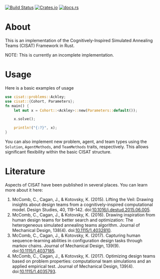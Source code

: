 [![Build Status](https://travis-ci.com/THREDgroup/CISAT-rs.svg?branch=master)](https://travis-ci.com/THREDgroup/CISAT-rs)
[![Crates.io](https://img.shields.io/crates/v/cisat.svg)](https://crates.io/crates/cisat)
[![docs.rs](https://docs.rs/cisat/badge.svg)](https://docs.rs/cisat)
# About
This is an implementation of the Cognitively-Inspired Simulated Annealing Teams (CISAT) Framework in Rust. 

NOTE: This is currently an incomplete implementation.

# Usage
Here is a basic examples of usage

```rust
use cisat::problems::Ackley;
use cisat::{Cohort, Parameters};
fn main() {
    let mut x = Cohort::<Ackley>::new(Parameters::default());

    x.solve();

    println!("{:?}", x);
}
```
You can also implement new problem, agent, and team types using the `Solution`, `AgentMethods`, and `TeamMethods` 
traits, respectively. This allows significant flexibility within the basic CISAT structure.


# Literature
Aspects of CISAT have been published in several places. You can learn more about it here:
1. McComb, C., Cagan, J., & Kotovsky, K. (2015). Lifting the Veil: Drawing insights about design teams from a cognitively-inspired computational model. Design Studies, 40, 119-142. doi:[10.1016/j.destud.2015.06.005](https://doi.org/10.1016/j.destud.2015.06.005).
1. McComb, C., Cagan, J., & Kotovsky, K. (2016). Drawing inspiration from human design teams for better search and optimization: The heterogeneous simulated annealing teams algorithm. Journal of Mechanical Design, 138(4). doi:[10.1115/1.4032810](https://doi.org/10.1115/1.4032810).
2. McComb, C., Cagan, J., & Kotovsky, K. (2017). Capturing human sequence-learning abilities in configuration design tasks through markov chains. Journal of Mechanical Design, 139(9). doi:[10.1115/1.4037185](https://doi.org/10.1115/1.4037185).
1. McComb, C., Cagan, J., & Kotovsky, K. (2017). Optimizing design teams based on problem properties: computational team simulations and an applied empirical test. Journal of Mechanical Design, 139(4). doi:[10.1115/1.4035793](https://doi.org/10.1115/1.4035793).
